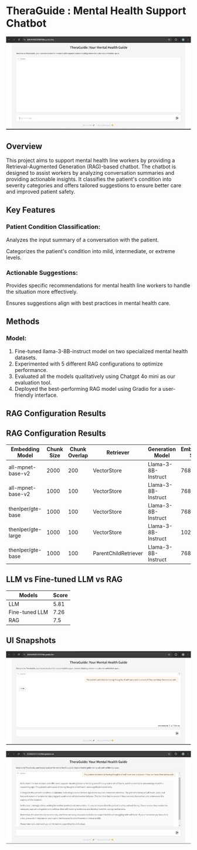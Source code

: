 # TheraGuide : Mental Health Support Chatbot

![TheraGuide UI](UI_images/1.jpg)

## Overview

This project aims to support mental health line workers by providing a Retrieval-Augmented Generation (RAG)-based chatbot. The chatbot is designed to assist workers by analyzing conversation summaries and providing actionable insights. It classifies the patient's condition into severity categories and offers tailored suggestions to ensure better care and improved patient safety.

## Key Features

### Patient Condition Classification:

Analyzes the input summary of a conversation with the patient.

Categorizes the patient's condition into mild, intermediate, or extreme levels.

### Actionable Suggestions:

Provides specific recommendations for mental health line workers to handle the situation more effectively.

Ensures suggestions align with best practices in mental health care.

## Methods
### Model: 
1. Fine-tuned llama-3-8B-instruct model on two specialized mental health datasets.
2. Experimented with 5 different RAG configurations to optimize performance.
3. Evaluated all the models qualitatively using Chatgpt 4o mini as our evaluation tool.
4. Deployed the best-performing RAG model using Gradio for a user-friendly interface.

## RAG Configuration Results

## RAG Configuration Results

| **Embedding Model**          | **Chunk Size** | **Chunk Overlap** | **Retriever**        | **Generation Model**      | **Embedding Size** | **Changes Made**            | **Score** |
|------------------------------|----------------|-------------------|----------------------|---------------------------|--------------------|----------------------------|-----------|
| all-mpnet-base-v2            | 2000           | 200               | VectorStore          | Llama-3-8B-Instruct       | 768                | Base Model                 | 7.06      |
| all-mpnet-base-v2            | 1000           | 100               | VectorStore          | Llama-3-8B-Instruct       | 768                | Reduced chunk size         | 7.18      |
| thenlper/gte-base            | 1000           | 100               | VectorStore          | Llama-3-8B-Instruct       | 768                | Different embedding model  | 7.5       |
| thenlper/gte-large           | 1000           | 100               | VectorStore          | Llama-3-8B-Instruct       | 1024               | Different embedding model  | 7.48      |
| thenlper/gte-base            | 1000           | 100               | ParentChildRetriever | Llama-3-8B-Instruct       | 768                | Different retriever        | 6.86      |

## LLM vs Fine-tuned LLM vs RAG
| **Models**        | **Score** |
|-------------------|-----------|
| LLM               | 5.81      |
| Fine-tuned LLM    | 7.26      |
| RAG               | 7.5       |

## UI Snapshots

![TheraGuide UI](UI_images/2.jpg)

![TheraGuide UI](UI_images/3.jpg)

